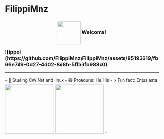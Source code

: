 # FilippiMnz
<h3>
  <p align="center"><img align="center" src="https://github.com/FilippiMnz/FilippiMnz/tree/main/assets/img/froakie.png?raw=true" height="75px" /> Welcome!</p>
  ![ippo](https://github.com/FilippiMnz/FilippiMnz/assets/85193619/fb66e749-0d27-4d02-8d8b-5ffa6fb988c0)

</h3>

<hr />
- 🌱 Studing C#/.Net and linux
- 😄 Pronouns: He/His
- ⚡ Fun fact: Entusiasta
 <div>
 <a href="https://github.com/FilippiMnz">
   <img height="160em" src="https://github-readme-stats.vercel.app/api?username=FilippiMnz&show_icons=true&theme=dracula&include_all_commits=true&count_private=true"/>
  <img height="160em" src="https://github-readme-stats.vercel.app/api/top-langs/?username=FilippiMnz&layout=compact&langs_count=7&theme=dracula"/>
  - </div>

